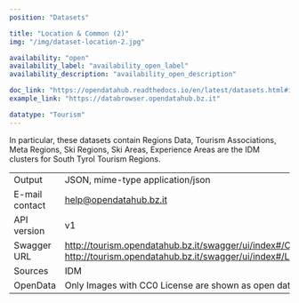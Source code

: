 ```yaml
---
position: "Datasets"

title: "Location & Common (2)"
img: "/img/dataset-location-2.jpg"

availability: "open"
availability_label: "availability_open_label"
availability_description: "availability_open_description"

doc_link: "https://opendatahub.readthedocs.io/en/latest/datasets.html#it-bz-opendatahub-location"
example_link: "https://databrowser.opendatahub.bz.it"

datatype: "Tourism"
---
```


In particular, these datasets contain Regions Data, Tourism Associations, Meta Regions, Ski Regions, Ski Areas, Experience Areas are the IDM clusters for South Tyrol Tourism Regions.

|                |                                                                                                                       |
| :------------- | --------------------------------------------------------------------------------------------------------------------- |
| Output         | JSON, mime-type application/json                                                                                      |
| E-mail contact | help@opendatahub.bz.it                                                                                                |
| API version    | v1                                                                                                                    |
| Swagger URL    | http://tourism.opendatahub.bz.it/swagger/ui/index#/Common http://tourism.opendatahub.bz.it/swagger/ui/index#/Location |
| Sources        | IDM                                                                                                                   |
| OpenData       | Only Images with CC0 License are shown as open data.                                                                  |
